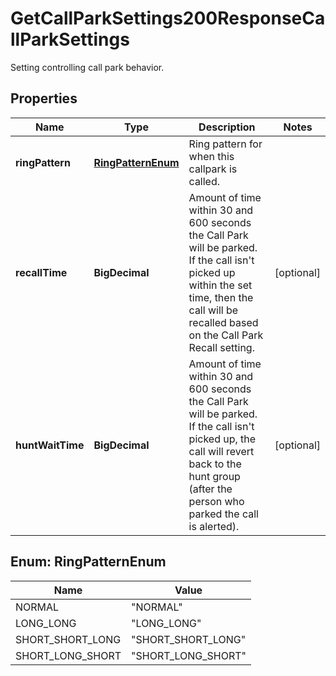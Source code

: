 

# GetCallParkSettings200ResponseCallParkSettings

Setting controlling call park behavior.

## Properties

| Name | Type | Description | Notes |
|------------ | ------------- | ------------- | -------------|
|**ringPattern** | [**RingPatternEnum**](#RingPatternEnum) | Ring pattern for when this callpark is called. |  |
|**recallTime** | **BigDecimal** | Amount of time within 30 and 600 seconds the Call Park will be parked. If the call isn&#39;t picked up within the set time, then the call will be recalled based on the Call Park Recall setting. |  [optional] |
|**huntWaitTime** | **BigDecimal** | Amount of time within 30 and 600 seconds the Call Park will be parked. If the call isn&#39;t picked up, the call will revert back to the hunt group (after the person who parked the call is alerted). |  [optional] |



## Enum: RingPatternEnum

| Name | Value |
|---- | -----|
| NORMAL | &quot;NORMAL&quot; |
| LONG_LONG | &quot;LONG_LONG&quot; |
| SHORT_SHORT_LONG | &quot;SHORT_SHORT_LONG&quot; |
| SHORT_LONG_SHORT | &quot;SHORT_LONG_SHORT&quot; |



